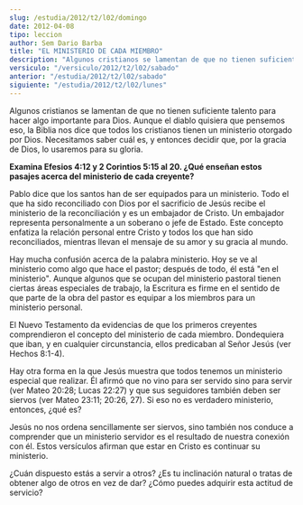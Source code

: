 ```yaml
---
slug: /estudia/2012/t2/l02/domingo
date: 2012-04-08
tipo: leccion
author: Sem Dario Barba
title: "EL MINISTERIO DE CADA MIEMBRO"
description: "Algunos cristianos se lamentan de que no tienen suficiente talento para hacer algo importante para Dios. Aunque el diablo quisiera que pensemos eso, la Biblia nos dice que todos los cristianos tienen un ministerio otorgado por Dios."
versiculo: "/versiculo/2012/t2/l02/sabado"
anterior: "/estudia/2012/t2/l02/sabado"
siguiente: "/estudia/2012/t2/l02/lunes"
---
```


Algunos cristianos se lamentan de que no tienen suficiente talento para hacer algo importante para Dios. Aunque el diablo quisiera que pensemos eso, la Biblia nos dice que todos los cristianos tienen un ministerio otorgado por Dios. Necesitamos saber cuál es, y entonces decidir que, por la gracia de Dios, lo usaremos para su gloria.

**Examina Efesios 4:12 y 2 Corintios 5:15 al 20. ¿Qué enseñan estos pasajes acerca del ministerio de cada creyente?**

Pablo dice que los santos han de ser equipados para un ministerio. Todo el que ha sido reconciliado con Dios por el sacrificio de Jesús recibe el ministerio de la reconciliación y es un embajador de Cristo. Un embajador representa personalmente a un soberano o jefe de Estado. Este concepto enfatiza la relación personal entre Cristo y todos los que han sido reconciliados, mientras llevan el mensaje de su amor y su gracia al mundo.

Hay mucha confusión acerca de la palabra ministerio. Hoy se ve al ministerio como algo que hace el pastor; después de todo, él está "en el ministerio". Aunque algunos que se ocupan del ministerio pastoral tienen ciertas áreas especiales de trabajo, la Escritura es firme en el sentido de que parte de la obra del pastor es equipar a los miembros para un ministerio personal.

El Nuevo Testamento da evidencias de que los primeros creyentes comprendieron el concepto del ministerio de cada miembro. Dondequiera que iban, y en cualquier circunstancia, ellos predicaban al Señor Jesús (ver Hechos 8:1-4).

Hay otra forma en la que Jesús muestra que todos tenemos un ministerio especial que realizar. Él afirmó que no vino para ser servido sino para servir (ver Mateo 20:28; Lucas 22:27) y que sus seguidores también deben ser siervos (ver Mateo 23:11; 20:26, 27). Si eso no es verdadero ministerio, entonces, ¿qué es?

Jesús no nos ordena sencillamente ser siervos, sino también nos conduce a comprender que un ministerio servidor es el resultado de nuestra conexión con él. Estos versículos afirman que estar en Cristo es continuar su ministerio.

¿Cuán dispuesto estás a servir a otros? ¿Es tu inclinación natural o tratas de obtener algo de otros en vez de dar? ¿Cómo puedes adquirir esta actitud de servicio?
